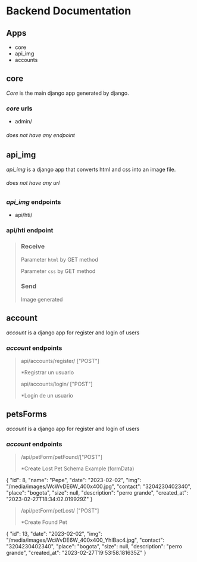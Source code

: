 # Backend Documentation

## Apps 
+ core
+ api_img
+ accounts

## core

*Core* is the main django app generated by  django.

### *core* urls
+ admin/

###### does not have any endpoint


## api_img
*api_img* is a django app that converts html and css into an image file.

###### does not have any url

### *api_img* endpoints
+ api/hti/

### api/hti endpoint
> ### Receive 
> Parameter `html` by GET method
>
> Parameter `css` by GET method
>
> ### Send
> Image generated


## account 
*account* is a django app for register and login of users

### *account* endpoints
>
> api/accounts/register/  ["POST"]
>
> *Registrar un usuario
>
> api/accounts/login/      ["POST"]
>
> *Login de un usuario
>

## petsForms
*account* is a django app for register and login of users

### *account* endpoints
>
> /api/petForm/petFound/["POST"]
>
> *Create Lost Pet
> Schema Example (formData)
>
{
    "id": 8,
    "name": "Pepe",
    "date": "2023-02-02",
    "img": "/media/images/WcWvDE6W_400x400.jpg",
    "contact": "3204230402340",
    "place": "bogota",
    "size": null,
    "description": "perro grande",
    "created_at": "2023-02-27T18:34:02.019929Z"
}
>
>
> /api/petForm/petLost/     ["POST"]
>
> *Create Found Pet

{
    "id": 13,
    "date": "2023-02-02",
    "img": "/media/images/WcWvDE6W_400x400_YhIBac4.jpg",
    "contact": "3204230402340",
    "place": "bogota",
    "size": null,
    "description": "perro grande",
    "created_at": "2023-02-27T19:53:58.181635Z"
}

>